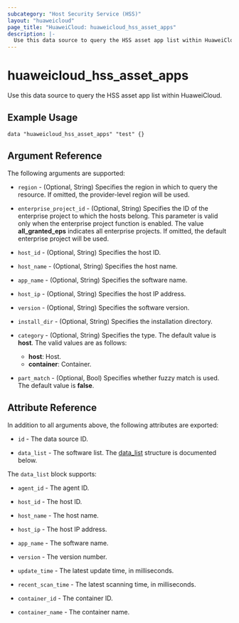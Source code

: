 ```yaml
---
subcategory: "Host Security Service (HSS)"
layout: "huaweicloud"
page_title: "HuaweiCloud: huaweicloud_hss_asset_apps"
description: |-
  Use this data source to query the HSS asset app list within HuaweiCloud.
---
```


# huaweicloud_hss_asset_apps

Use this data source to query the HSS asset app list within HuaweiCloud.

## Example Usage

```hcl
data "huaweicloud_hss_asset_apps" "test" {}
```

## Argument Reference

The following arguments are supported:

* `region` - (Optional, String) Specifies the region in which to query the resource.
  If omitted, the provider-level region will be used.

* `enterprise_project_id` - (Optional, String) Specifies the ID of the enterprise project to which the hosts belong.
  This parameter is valid only when the enterprise project function is enabled.
  The value **all_granted_eps** indicates all enterprise projects.
  If omitted, the default enterprise project will be used.

* `host_id` - (Optional, String) Specifies the host ID.

* `host_name` - (Optional, String) Specifies the host name.

* `app_name` - (Optional, String) Specifies the software name.

* `host_ip` - (Optional, String) Specifies the host IP address.

* `version` - (Optional, String) Specifies the software version.

* `install_dir` - (Optional, String) Specifies the installation directory.

* `category` - (Optional, String) Specifies the type. The default value is **host**.
  The valid values are as follows:
  + **host**: Host.
  + **container**: Container.

* `part_match` - (Optional, Bool) Specifies whether fuzzy match is used. The default value is **false**.

## Attribute Reference

In addition to all arguments above, the following attributes are exported:

* `id` - The data source ID.

* `data_list` - The software list.
  The [data_list](#app_structure) structure is documented below.

<a name="app_structure"></a>
The `data_list` block supports:

* `agent_id` - The agent ID.

* `host_id` - The host ID.

* `host_name` - The host name.

* `host_ip` - The host IP address.

* `app_name` - The software name.

* `version` - The version number.

* `update_time` - The latest update time, in milliseconds.

* `recent_scan_time` - The latest scanning time, in milliseconds.

* `container_id` - The container ID.

* `container_name` - The container name.
